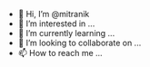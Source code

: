 - 👋 Hi, I’m @mitranik
- 👀 I’m interested in ...
- 🌱 I’m currently learning ...
- 💞️ I’m looking to collaborate on ...
- 📫 How to reach me ...

<!---
mitranik/mitranik is a ✨ special ✨ repository because its `README.md` (this file) appears on your GitHub profile.
You can click the Preview link to take a look at your changes.
--->
